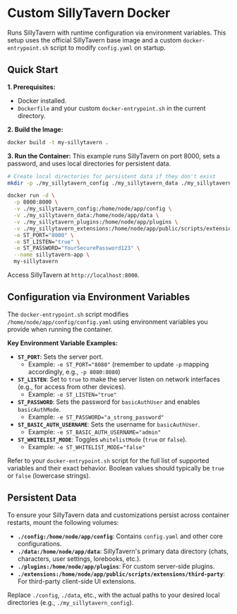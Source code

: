# Custom SillyTavern Docker

Runs SillyTavern with runtime configuration via environment variables. This setup uses the official SillyTavern base image and a custom `docker-entrypoint.sh` script to modify `config.yaml` on startup.

## Quick Start

**1. Prerequisites:**
* Docker installed.
* `Dockerfile` and your custom `docker-entrypoint.sh` in the current directory.

**2. Build the Image:**
```bash
docker build -t my-sillytavern .
```

**3. Run the Container:**
This example runs SillyTavern on port 8000, sets a password, and uses local directories for persistent data.

```bash
# Create local directories for persistent data if they don't exist
mkdir -p ./my_sillytavern_config ./my_sillytavern_data ./my_sillytavern_plugins ./my_sillytavern_extensions

docker run -d \
  -p 8000:8000 \
  -v ./my_sillytavern_config:/home/node/app/config \
  -v ./my_sillytavern_data:/home/node/app/data \
  -v ./my_sillytavern_plugins:/home/node/app/plugins \
  -v ./my_sillytavern_extensions:/home/node/app/public/scripts/extensions/third-party \
  -e ST_PORT="8000" \
  -e ST_LISTEN="true" \
  -e ST_PASSWORD="YourSecurePassword123" \
  --name sillytavern-app \
  my-sillytavern
```
Access SillyTavern at `http://localhost:8000`.

## Configuration via Environment Variables

The `docker-entrypoint.sh` script modifies `/home/node/app/config/config.yaml` using environment variables you provide when running the container.

**Key Environment Variable Examples:**

* **`ST_PORT`**: Sets the server port.
    * Example: `-e ST_PORT="8080"` (remember to update `-p` mapping accordingly, e.g., `-p 8080:8080`)
* **`ST_LISTEN`**: Set to `true` to make the server listen on network interfaces (e.g., for access from other devices).
    * Example: `-e ST_LISTEN="true"`
* **`ST_PASSWORD`**: Sets the password for `basicAuthUser` and enables `basicAuthMode`.
    * Example: `-e ST_PASSWORD="a_strong_password"`
* **`ST_BASIC_AUTH_USERNAME`**: Sets the username for `basicAuthUser`.
    * Example: `-e ST_BASIC_AUTH_USERNAME="admin"`
* **`ST_WHITELIST_MODE`**: Toggles `whitelistMode` (`true` or `false`).
    * Example: `-e ST_WHITELIST_MODE="false"`

Refer to your `docker-entrypoint.sh` script for the full list of supported variables and their exact behavior. Boolean values should typically be `true` or `false` (lowercase strings).

## Persistent Data

To ensure your SillyTavern data and customizations persist across container restarts, mount the following volumes:

* **`./config:/home/node/app/config`**: Contains `config.yaml` and other core configurations.
* **`./data:/home/node/app/data`**: SillyTavern's primary data directory (chats, characters, user settings, lorebooks, etc.).
* **`./plugins:/home/node/app/plugins`**: For custom server-side plugins.
* **`./extensions:/home/node/app/public/scripts/extensions/third-party`**: For third-party client-side UI extensions.

Replace `./config`, `./data`, etc., with the actual paths to your desired local directories (e.g., `./my_sillytavern_config`).